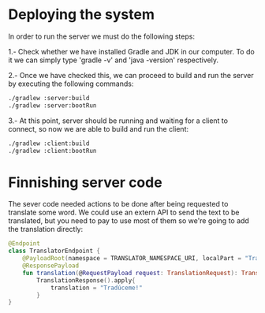 # Deploying the system

In order to run the server we must do the following steps:

1.- Check whether we have installed Gradle and JDK in our computer.
To do it we can simply type 'gradle -v' and 'java -version' respectively.

2.- Once we have checked this, we can proceed to build and run the server
by executing the following commands:

```sh
./gradlew :server:build
./gradlew :server:bootRun
```

3.- At this point, server should be running and waiting for a client to connect,
so now we are able to build and run the client:

```sh
./gradlew :client:build
./gradlew :client:bootRun
```

# Finnishing server code

The sever code needed actions to be done after being requested to translate
some word. We could use an extern API to send the text to be translated, but
you need to pay to use most of them so we're going to add the translation directly:

```kt
@Endpoint
class TranslatorEndpoint {
    @PayloadRoot(namespace = TRANSLATOR_NAMESPACE_URI, localPart = "TranslationRequest")
    @ResponsePayload
    fun translation(@RequestPayload request: TranslationRequest): TranslationResponse = 
        TranslationResponse().apply{
            translation = "Tradúceme!"
        }
}
```